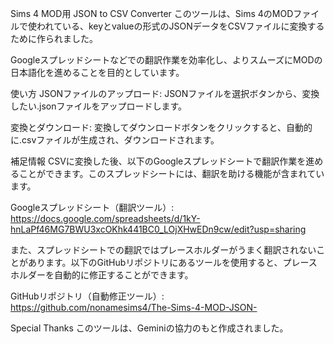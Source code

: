 Sims 4 MOD用 JSON to CSV Converter
このツールは、Sims 4のMODファイルで使われている、keyとvalueの形式のJSONデータをCSVファイルに変換するために作られました。

Googleスプレッドシートなどでの翻訳作業を効率化し、よりスムーズにMODの日本語化を進めることを目的としています。

使い方
JSONファイルのアップロード: JSONファイルを選択ボタンから、変換したい.jsonファイルをアップロードします。

変換とダウンロード: 変換してダウンロードボタンをクリックすると、自動的に.csvファイルが生成され、ダウンロードされます。

補足情報
CSVに変換した後、以下のGoogleスプレッドシートで翻訳作業を進めることができます。このスプレッドシートには、翻訳を助ける機能が含まれています。

Googleスプレッドシート（翻訳ツール）: https://docs.google.com/spreadsheets/d/1kY-hnLaPf46MG7BWU3xcOKhk441BC0_LOjXHwEDn9cw/edit?usp=sharing

また、スプレッドシートでの翻訳ではプレースホルダーがうまく翻訳されないことがあります。以下のGitHubリポジトリにあるツールを使用すると、プレースホルダーを自動的に修正することができます。

GitHubリポジトリ（自動修正ツール）: https://github.com/nonamesims4/The-Sims-4-MOD-JSON-

Special Thanks
このツールは、Geminiの協力のもと作成されました。
